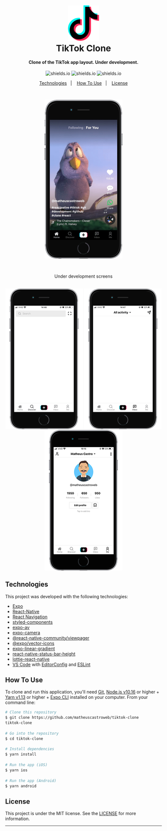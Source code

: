 <h1 align="center">
<img alt="tiktokclone" title="tiktokclone" src=".github/tiktok.png" width="100px" />
    <br>
    TikTok Clone
</h1>

<h4 align="center">
Clone of the TikTok app layout. Under development.
</h4>

<p align="center">

  <img alt="shields.io" src="https://img.shields.io/github/repo-size/matheuscastroweb/tiktok-clone" />
  <img alt="shields.io" src="https://img.shields.io/github/issues/matheuscastroweb/tiktok-clone" />
   <img alt="shields.io" src="https://img.shields.io/github/license/matheuscastroweb/tiktok-clone" />

</p>

<p align="center">
  <a href="#technologies">Technologies</a>&nbsp;&nbsp;&nbsp;|&nbsp;&nbsp;&nbsp;
  <a href="#how-to-use">How To Use</a>&nbsp;&nbsp;&nbsp;|&nbsp;&nbsp;&nbsp;
  <a href="#license">License</a>
</p>
<br>
<p align="center">
 <img alt="tiktokclonepreview" title="tiktokclonepreview" src=".github/preview-01.png" /><br>
</p>
<br>
<p align="center">
  Under development screens
</p>

<p align="center">
 <br>
   <img alt="discover" title="discover" src=".github/preview-04.png" />
  <img alt="inbox" title="inbox" src=".github/preview-02.png"/>
 <img alt="me" title="me" src=".github/preview-03.png" />
</p>

## Technologies

This project was developed with the following technologies:

- [Expo](https://expo.io/)
- [React-Native](https://facebook.github.io/react-native/)
- [React Navigation](https://reactnavigation.org/)
- [styled-components](https://www.styled-components.com/)
- [expo-av](https://docs.expo.io/versions/latest/sdk/av/)
- [expo-camera](https://docs.expo.io/versions/latest/sdk/camera/)
- [@react-native-community/viewpager](https://github.com/react-native-community/react-native-viewpager)
- [@expo/vector-icons](https://expo.github.io/vector-icons/)
- [expo-linear-gradient](https://docs.expo.io/versions/latest/sdk/linear-gradient/)
- [react-native-status-bar-height](https://github.com/ovr/react-native-status-bar-height)
- [lottie-react-native](https://docs.expo.io/versions/latest/sdk/lottie/)
- [VS Code][vc] with [EditorConfig][vceditconfig] and [ESLint][vceslint]

## How To Use

To clone and run this application, you'll need [Git](https://git-scm.com), [Node.js v10.16][nodejs] or higher + [Yarn v1.13][yarn] or higher + [Expo CLI][expo] installed on your computer. From your command line:

```bash
# Clone this repository
$ git clone https://github.com/matheuscastroweb/tiktok-clone
tiktok-clone

# Go into the repository
$ cd tiktok-clone

# Install dependencies
$ yarn install

# Run the app (iOS)
$ yarn ios

# Run the app (Android)
$ yarn android
```

## License

This project is under the MIT license. See the [LICENSE](https://github.com/matheuscastroweb/tiktok-clone/blob/master/LICENSE) for more information.

---

[nodejs]: https://nodejs.org/
[expo]: https://expo.io/tools
[yarn]: https://yarnpkg.com/
[vc]: https://code.visualstudio.com/
[vceditconfig]: https://marketplace.visualstudio.com/items?itemName=EditorConfig.EditorConfig
[vceslint]: https://marketplace.visualstudio.com/items?itemName=dbaeumer.vscode-eslint
